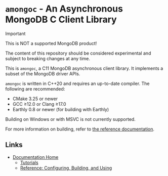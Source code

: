 # `amongoc` - An Asynchronous MongoDB C Client Library

> [!IMPORTANT]
> This is NOT a supported MongoDB product!
>
> The content of this repository should be considered experimental and subject
> to breaking changes at any time.

<!-- Any information written here must be kept in-sync with the relevant
documenation pages, noted in comments. -->

This is `amongoc`, a C11 MongoDB asynchronous client library. It implements a
subset of the MongoDB driver APIs.

<!-- Details in ref/building.rst -->
`amongoc` is written in C++20 and requires an up-to-date compiler. The following
are recommended:

- CMake 3.25 or newer
- GCC ≥12.0 or Clang ≥17.0
- Earthly 0.8 or newer (for building with Earthly)

Building on Windows or with MSVC is not currently supported.

For more information on building, refer to
[the reference documentation][docs-building].


## Links

- [Documentation Home][docs]
  - [Tutorials][docs-learn]
  - [Reference: Configuring, Building, and Using][docs-building]

[docs]: https://mongodb-labs.github.io/mongo-c-driver-async/
[docs-learn]: https://mongodb-labs.github.io/mongo-c-driver-async/learn/
[docs-building]: https://mongodb-labs.github.io/mongo-c-driver-async/ref/building/
